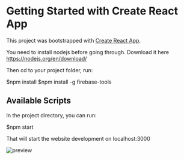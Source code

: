 # Getting Started with Create React App

This project was bootstrapped with [Create React App](https://github.com/facebook/create-react-app).

You need to install nodejs before going through.
Download it here https://nodejs.org/en/download/

Then cd to your project folder, run:

$npm install
$npm install -g firebase-tools

## Available Scripts

In the project directory, you can run:

$npm start

That will start the website development on localhost:3000

![preview](https://user-images.githubusercontent.com/91133873/143982460-629761a7-eb0a-49a3-9b56-3813ed3c2308.png)
